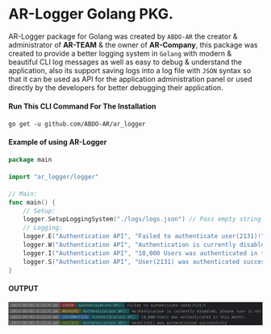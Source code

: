 # AR-Logger Golang PKG.

AR-Logger package for Golang was created by `ABDO-AR` the creator & administrator of **AR-TEAM** & the owner 
of **AR-Company**, this package was created to provide a better logging system in `Golang` with modern & beautiful CLI
log messages as well as easy to debug & understand the application, also its support saving logs into a log file
with `JSON` syntax so that it can be used as API for the application administration panel or used directly by the 
developers for better debugging their application.

#### Run This CLI Command For The Installation

```shell
go get -u github.com/ABDO-AR/ar_logger
```

#### Example of using AR-Logger

```go
package main

import "ar_logger/logger"

// Main:
func main() {
	// Setup:
	logger.SetupLoggingSystem("./logs/logs.json") // Pass empty string will make it log into "./logs.json".
	// Logging:
	logger.E("Authentication API", "Failed to authenticate user(2131)!")
	logger.W("Authentication API", "Authentication is currently disabled, please turn it on!")
	logger.I("Authentication API", "10,000 Users was authenticated in this month.")
	logger.S("Authentication API", "User(2131) was authenticated successfully")
}
```

#### OUTPUT

![Example of using AR-Logger output image.](./images/screenshot_01.png)